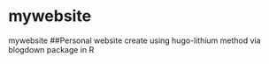 # mywebsite
mywebsite
##Personal website create using hugo-lithium method via blogdown package in R
